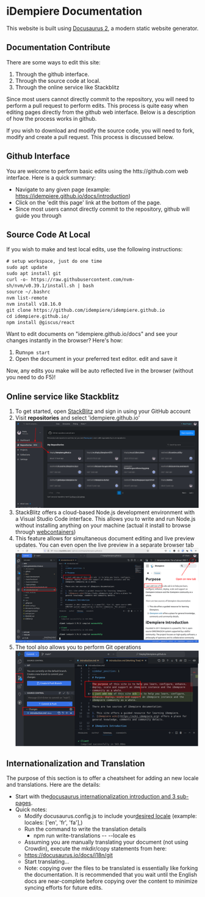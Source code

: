 # iDempiere Documentation

This website is built using [Docusaurus 2](https://docusaurus.io/), a modern static website generator.

## Documentation Contribute

There are some ways to edit this site:

1. Through the github interface.
2. Through the source code at local.
3. Through the online service like Stackblitz

Since most users cannot directly commit to the repository, you will need to perform a pull request to perform edits. This process is quite easy when editing pages directly from the github web interface. Below is a description of how the process works in github.

If you wish to download and modify the source code, you will need to fork, modify and create a pull request. This process is discussed below.

## Github Interface

You are welcome to perform basic edits using the htts://github.com web interface. Here is a quick summary:

- Navigate to any given page (example: https://idempiere.github.io/docs/introduction)
- Click on the 'edit this page' link at the bottom of the page.
- Since most users cannot directly commit to the repository, github will guide you through

## Source Code At Local

If you wish to make and test local edits, use the following instructions:

```shell
# setup workspace, just do one time
sudo apt update
sudo apt install git
curl -o- https://raw.githubusercontent.com/nvm-sh/nvm/v0.39.1/install.sh | bash
source ~/.bashrc
nvm list-remote
nvm install v18.16.0
git clone https://github.com/idempiere/idempiere.github.io
cd idempiere.github.io/
npm install @giscus/react
```

Want to edit documents on "idempiere.github.io/docs" and see your changes instantly in the browser? Here's how:

1. Run``npm start``
2. Open the document in your preferred text editor. edit and save it

Now, any edits you make will be auto reflected live in the browser (without you need to do F5)!

## Online service like Stackblitz

1. To get started, open [StackBlitz](https://stackblitz.com/) and sign in using your GitHub account
2. Visit **repositories** and select 'idempiere.github.io'
   ![stackblitz-loadGithubRespository](static/readme/stackblitz-loadGithubRespository.png)
3. StackBlitz offers a cloud-based Node.js development environment with a Visual Studio Code interface. This allows you to write and run Node.js without installing anything on your machine (actual it install to browse through [webcontainers](https://blog.stackblitz.com/posts/introducing-webcontainers/))
4. This feature allows for simultaneous document editing and live preview updates. You can even open the live preview in a separate browser tab
   ![](static/readme/stackblitz-editor.png)
5. The tool also allows you to perform Git operations
   ![](static/readme/stackblitz-githubAction.png)

## Internationalization and Translation

The purpose of this section is to offer a cheatsheet for adding an new locale and translations. Here are the details:

- Start with the[docusaurus internationalization introduction and 3 sub-pages](https://docusaurus.io/docs/i18n/introduction).
- Quick notes:
  - Modify docusaurus.config.js to include your[desired locale](https://saimana.com/list-of-country-locale-code/) (example: locales: ['en', 'fr', 'fa'],)
  - Run the command to write the translation details
    - npm run write-translations -- --locale es
  - Assuming you are manually translating your document (not using Crowdin), execute the mkdir/copy statements from here:
  - https://docusaurus.io/docs/i18n/git
  - Start translating...
  - Note: copying over the files to be translated is essentially like forking the documentation. It is recommended that you wait until the English docs are near-complete before copying over the content to minimize syncing efforts for future edits.

